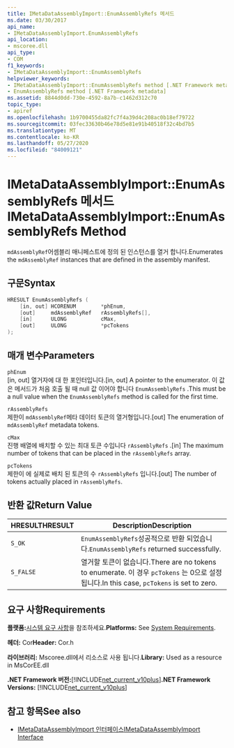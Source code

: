```yaml
---
title: IMetaDataAssemblyImport::EnumAssemblyRefs 메서드
ms.date: 03/30/2017
api_name:
- IMetaDataAssemblyImport.EnumAssemblyRefs
api_location:
- mscoree.dll
api_type:
- COM
f1_keywords:
- IMetaDataAssemblyImport::EnumAssemblyRefs
helpviewer_keywords:
- IMetaDataAssemblyImport::EnumAssemblyRefs method [.NET Framework metadata]
- EnumAssemblyRefs method [.NET Framework metadata]
ms.assetid: 8844d0dd-730e-4592-8a7b-c1462d312c70
topic_type:
- apiref
ms.openlocfilehash: 1b9700455da82fc7f4a39d4c208ac0b18ef79722
ms.sourcegitcommit: 03fec33630b46e78d5e81e91b40518f32c4bd7b5
ms.translationtype: MT
ms.contentlocale: ko-KR
ms.lasthandoff: 05/27/2020
ms.locfileid: "84009121"
---
```

# <a name="imetadataassemblyimportenumassemblyrefs-method"></a><span data-ttu-id="a03a3-102">IMetaDataAssemblyImport::EnumAssemblyRefs 메서드</span><span class="sxs-lookup"><span data-stu-id="a03a3-102">IMetaDataAssemblyImport::EnumAssemblyRefs Method</span></span>
<span data-ttu-id="a03a3-103">`mdAssemblyRef`어셈블리 매니페스트에 정의 된 인스턴스를 열거 합니다.</span><span class="sxs-lookup"><span data-stu-id="a03a3-103">Enumerates the `mdAssemblyRef` instances that are defined in the assembly manifest.</span></span>  
  
## <a name="syntax"></a><span data-ttu-id="a03a3-104">구문</span><span class="sxs-lookup"><span data-stu-id="a03a3-104">Syntax</span></span>  
  
```cpp  
HRESULT EnumAssemblyRefs (  
    [in, out] HCORENUM        *phEnum,
    [out]     mdAssemblyRef   rAssemblyRefs[],
    [in]      ULONG           cMax,
    [out]     ULONG           *pcTokens  
);  
```  
  
## <a name="parameters"></a><span data-ttu-id="a03a3-105">매개 변수</span><span class="sxs-lookup"><span data-stu-id="a03a3-105">Parameters</span></span>  
 `phEnum`  
 <span data-ttu-id="a03a3-106">[in, out] 열거자에 대 한 포인터입니다.</span><span class="sxs-lookup"><span data-stu-id="a03a3-106">[in, out] A pointer to the enumerator.</span></span> <span data-ttu-id="a03a3-107">이 값은 메서드가 처음 호출 될 때 null 값 이어야 합니다 `EnumAssemblyRefs` .</span><span class="sxs-lookup"><span data-stu-id="a03a3-107">This must be a null value when the `EnumAssemblyRefs` method is called for the first time.</span></span>  
  
 `rAssemblyRefs`  
 <span data-ttu-id="a03a3-108">제한이 `mdAssemblyRef`메타 데이터 토큰의 열거형입니다.</span><span class="sxs-lookup"><span data-stu-id="a03a3-108">[out] The enumeration of `mdAssemblyRef` metadata tokens.</span></span>  
  
 `cMax`  
 <span data-ttu-id="a03a3-109">진행 배열에 배치할 수 있는 최대 토큰 수입니다 `rAssemblyRefs` .</span><span class="sxs-lookup"><span data-stu-id="a03a3-109">[in] The maximum number of tokens that can be placed in the `rAssemblyRefs` array.</span></span>  
  
 `pcTokens`  
 <span data-ttu-id="a03a3-110">제한이 에 실제로 배치 된 토큰의 수 `rAssemblyRefs` 입니다.</span><span class="sxs-lookup"><span data-stu-id="a03a3-110">[out] The number of tokens actually placed in `rAssemblyRefs`.</span></span>  
  
## <a name="return-value"></a><span data-ttu-id="a03a3-111">반환 값</span><span class="sxs-lookup"><span data-stu-id="a03a3-111">Return Value</span></span>  
  
|<span data-ttu-id="a03a3-112">HRESULT</span><span class="sxs-lookup"><span data-stu-id="a03a3-112">HRESULT</span></span>|<span data-ttu-id="a03a3-113">Description</span><span class="sxs-lookup"><span data-stu-id="a03a3-113">Description</span></span>|  
|-------------|-----------------|  
|`S_OK`|<span data-ttu-id="a03a3-114">`EnumAssemblyRefs`성공적으로 반환 되었습니다.</span><span class="sxs-lookup"><span data-stu-id="a03a3-114">`EnumAssemblyRefs` returned successfully.</span></span>|  
|`S_FALSE`|<span data-ttu-id="a03a3-115">열거할 토큰이 없습니다.</span><span class="sxs-lookup"><span data-stu-id="a03a3-115">There are no tokens to enumerate.</span></span> <span data-ttu-id="a03a3-116">이 경우 `pcTokens` 는 0으로 설정 됩니다.</span><span class="sxs-lookup"><span data-stu-id="a03a3-116">In this case, `pcTokens` is set to zero.</span></span>|  
  
## <a name="requirements"></a><span data-ttu-id="a03a3-117">요구 사항</span><span class="sxs-lookup"><span data-stu-id="a03a3-117">Requirements</span></span>  
 <span data-ttu-id="a03a3-118">**플랫폼:**[시스템 요구 사항](../../get-started/system-requirements.md)을 참조하세요.</span><span class="sxs-lookup"><span data-stu-id="a03a3-118">**Platforms:** See [System Requirements](../../get-started/system-requirements.md).</span></span>  
  
 <span data-ttu-id="a03a3-119">**헤더:** Cor</span><span class="sxs-lookup"><span data-stu-id="a03a3-119">**Header:** Cor.h</span></span>  
  
 <span data-ttu-id="a03a3-120">**라이브러리:** Mscoree.dll에서 리소스로 사용 됩니다.</span><span class="sxs-lookup"><span data-stu-id="a03a3-120">**Library:** Used as a resource in MsCorEE.dll</span></span>  
  
 <span data-ttu-id="a03a3-121">**.NET Framework 버전:**[!INCLUDE[net_current_v10plus](../../../../includes/net-current-v10plus-md.md)]</span><span class="sxs-lookup"><span data-stu-id="a03a3-121">**.NET Framework Versions:** [!INCLUDE[net_current_v10plus](../../../../includes/net-current-v10plus-md.md)]</span></span>  
  
## <a name="see-also"></a><span data-ttu-id="a03a3-122">참고 항목</span><span class="sxs-lookup"><span data-stu-id="a03a3-122">See also</span></span>

- [<span data-ttu-id="a03a3-123">IMetaDataAssemblyImport 인터페이스</span><span class="sxs-lookup"><span data-stu-id="a03a3-123">IMetaDataAssemblyImport Interface</span></span>](imetadataassemblyimport-interface.md)

